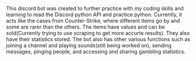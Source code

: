 This discord bot was created to further practice with my coding skills and learning to read the Discord python API and practice python. Currently, it acts like the cases from Counter-Strike, where different items go by and some are rarer than the others. The items have values and can be sold(Currently trying to use scraping to get more accurte results). They also have their statistics stored. The bot also has other various functions such as joining a channel and playing sounds(still being worked on), sending messages, pinging people, and accessing and sharing gambling statistics.
